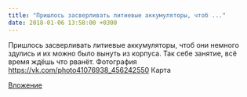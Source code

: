 ```yaml
---
title: "Пришлось засверливать литиевые аккумуляторы, чтоб ..."
date: 2018-01-06 13:58:00 +0300
---
```


Пришлось засверливать литиевые аккумуляторы, чтоб они немного здулись и их можно было вынуть из корпуса. Так себе занятие, всё время ждёшь что рванёт.
Фотография
<a class="vk-attach" href="https://vk.com/photo41076938_456242550">https://vk.com/photo41076938_456242550</a>
Карта

<a class="vk-attach" href="https://vk.com/photo41076938_456242550">Вложение</a>
